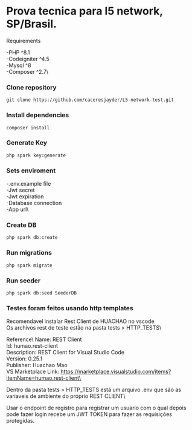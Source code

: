 # Prova tecnica para l5 network, SP/Brasil.

Requirements

-PHP ^8.1\
-Codeigniter ^4.5\
-Mysql ^8\
-Composer ^2.7\

### Clone repository

```
git clone https://github.com/caceresjayder/L5-network-test.git
```

### Install dependencies

```
composer install
```

### Generate Key

```
php spark key:generate
```

### Sets enviroment

-.env.example file\
-Jwt secret\
-Jwt expiration\
-Database connection\
-App url\

### Create DB
```
php spark db:create
```

### Run migrations
```
php spark migrate
```

### Run seeder
```
php spark db:seed SeederDB
```

### Testes foram feitos usando http templates
Recomendavel instalar Rest Client de HUACHAO no vscode\
Os archivos rest de teste estão na pasta tests > HTTP_TESTS\

Reference\ 
Name: REST Client\
Id: humao.rest-client\
Description: REST Client for Visual Studio Code\
Version: 0.25.1\
Publisher: Huachao Mao\
VS Marketplace Link: https://marketplace.visualstudio.com/items?itemName=humao.rest-client\


Dentro da pasta tests > HTTP_TESTS está um arquivo .env que são as variaveis de ambiente do próprio REST CLIENT\

Usar o endpoint de registro para registrar um usuario com o qual depois pode fazer login recebe um JWT TOKEN para fazer as requisições protegidas.